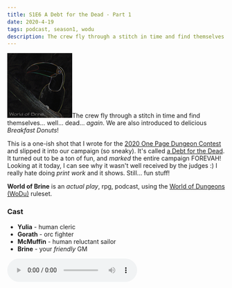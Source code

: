```yaml
---
title: S1E6 A Debt for the Dead - Part 1
date: 2020-4-19
tags: podcast, season1, wodu
description: The crew fly through a stitch in time and find themselves... well... dead. We are also introduced to _Breakfast Donuts_!
---
```


![thumb](assets/images/season1_thumb.png)The crew fly through a stitch in time and find themselves... well... dead... _again_. We are also introduced to delicious _Breakfast Donuts_!

This is a one-ish shot that I wrote for the [2020 One Page Dungeon Contest](https://www.dungeoncontest.com/opdc-2020) and slipped it into our campaign (so sneaky). It's called [a Debt for the Dead](https://brine.dev/#post?s=one_page_dungeon_contest). It turned out to be a ton of fun, and _marked_ the entire campaign FOREVAH! Looking at it today, I can see why it wasn't well received by the judges :) I really hate doing _print work_ and it shows. Still... fun stuff!

**World of Brine** is an _actual play_, rpg, podcast, using the [World of Dungeons (WoDu)](http://www.onesevendesign.com/dw/world_of_dungeons_1979.pdf) ruleset.

<break>

### Cast
- **Yulia** - human cleric
- **Gorath** - orc fighter
- **McMuffin** - human reluctant sailor
- **Brine** - your _friendly_ GM

<audio controls src="https://archive.org/download/s1e9-cloud_city/s1e6-a_debt_for_the_dead-part_1.mp3"></audio>